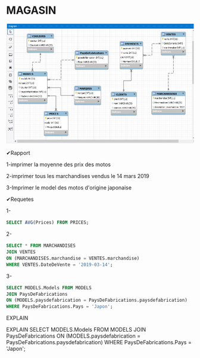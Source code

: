 # MAGASIN

![image](Images/data.JPG)

✔Rapport

1-imprimer la moyenne des prix des motos

2-imprimer tous les marchandises vendus le 14 mars 2019

3-Imprimer le model des motos d'origine japonaise 



✔Requetes

1-
```sql
SELECT AVG(Prices) FROM PRICES;
```
2-
```sql
SELECT * FROM MARCHANDISES 
JOIN VENTES 
ON (MARCHANDISES.marchandise = VENTES.marchandise)
WHERE VENTES.DateDeVente = '2019-03-14';
```
3-
```sql
SELECT MODELS.Models FROM MODELS
JOIN PaysDeFabrications
ON (MODELS.paysdefabrication = PaysDeFabrications.paysdefabrication)
WHERE PaysDeFabrications.Pays = 'Japon';
```

EXPLAIN 

EXPLAIN SELECT MODELS.Models FROM MODELS
JOIN PaysDeFabrications
ON (MODELS.paysdefabrication = PaysDeFabrications.paysdefabrication)
WHERE PaysDeFabrications.Pays = 'Japon';
